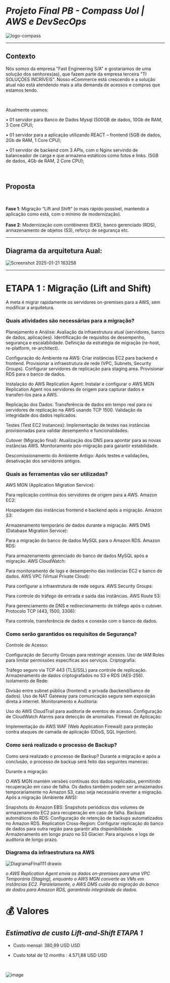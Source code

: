 #  _Projeto Final PB - Compass Uol | AWS e DevSecOps_

   ![logo-compass](https://github.com/user-attachments/assets/37b0ded0-e990-4228-8295-b063c8197782) 

   ---
   
## Contexto

Nós somos da empresa "Fast Engineering S/A" e gostaríamos de uma solução dos 
senhores(as), que fazem parte da empresa terceira "TI SOLUÇÕES INCRÍVEIS". 
Nosso eCommerce está crescendo e a solução atual não está atendendo mais a alta 
demanda de acessos e compras que estamos tendo. 

</br>

Atualmente usamos: 

• 01 servidor para Banco de Dados Mysql (500GB de dados, 10Gb de RAM, 3 Core 
CPU); 

• 01 servidor para a aplicação utilizando REACT – frontend (5GB de dados, 2Gb de 
RAM, 1 Core CPU); 

• 01 servidor de backend com 3 APIs, com o Nginx servindo de balanceador de 
carga e que armazena estáticos como fotos e links. (5GB de dados, 4Gb de RAM, 
2 Core CPU);

</br>

## Proposta

</br>

**Fase 1**: Migração “Lift and Shift” (o mais rápido possível, mantendo a aplicação como está, com o mínimo de modernização).  
</br>
**Fase 2**: Modernização com contêineres (EKS), banco gerenciado (RDS), armazenamento de objetos (S3), reforço de segurança etc.

---

## Diagrama da arquitetura Aual:

![Screenshot 2025-01-21 163258](https://github.com/user-attachments/assets/34982be8-c280-4aa5-ac75-119750750bb3)

---

# ETAPA 1 : Migração (Lift and Shift)

A meta é migrar rapidamente os servidores on-premises para a AWS, sem modificar a arquitetura.

<h3>Quais atividades são necessárias para a migração?</h3>

Planejamento e Análise:
Avaliação da infraestrutura atual (servidores, banco de dados, aplicações).
Identificação de requisitos de desempenho, segurança e escalabilidade.
Definição da estratégia de migração (re-host, re-platform, re-architect).

Configuração do Ambiente na AWS:
Criar instâncias EC2 para backend e frontend.
Provisionar a infraestrutura de rede (VPC, Subnets, Security Groups).
Configurar servidores de replicação para staging area.
Provisionar RDS para o banco de dados.

Instalação do AWS Replication Agent:
Instalar e configurar o AWS MGN Replication Agent nos servidores de origem para capturar dados e transferi-los para a AWS.

Replicação dos Dados:
Transferência de dados em tempo real para os servidores de replicação na AWS usando TCP 1500.
Validação da integridade dos dados replicados.

Testes (Test EC2 Instances):
Implementação de testes nas instâncias provisionadas para validar desempenho e funcionalidades.

Cutover (Migração final):
Atualização dos DNS para apontar para as novas instâncias AWS.
Monitoramento pós-migração para garantir estabilidade.

Descomissionamento do Ambiente Antigo:
Após testes e validações, desativação dos servidores antigos.

<h3>Quais as ferramentas vão ser utilizadas?</h3>

AWS MGN (Application Migration Service):

Para replicação contínua dos servidores de origem para a AWS.
Amazon EC2:

Hospedagem das instâncias frontend e backend após a migração.
Amazon S3:

Armazenamento temporário de dados durante a migração.
AWS DMS (Database Migration Service):

Para a migração do banco de dados MySQL para o Amazon RDS.
Amazon RDS:

Para armazenamento gerenciado do banco de dados MySQL após a migração.
AWS CloudWatch:

Para monitoramento de logs e desempenho das instâncias EC2 e banco de dados.
AWS VPC (Virtual Private Cloud):

Para configurar a infraestrutura de rede segura.
AWS Security Groups:

Para controle do tráfego de entrada e saída das instâncias.
AWS Route 53:

Para gerenciamento de DNS e redirecionamento de tráfego após o cutover.
Protocolo TCP (443, 1500, 3306):

Para controle, transferência de dados e conexão com o banco de dados.

<h3>Como serão garantidos os requisitos de Segurança?</h3>

Controle de Acesso:

Configuração de Security Groups para restringir acessos.
Uso de IAM Roles para limitar permissões específicas aos serviços.
Criptografia:

Tráfego seguro via TCP 443 (TLS/SSL) para controle de replicação.
Armazenamento de dados criptografados no S3 e RDS (AES-256).
Isolamento de Rede:

Divisão entre subnet pública (frontend) e privada (backend/banco de dados).
Uso de NAT Gateway para comunicação segura sem exposição direta à internet.
Monitoramento e Auditoria:

Uso do AWS CloudTrail para auditoria de eventos de acesso.
Configuração de CloudWatch Alarms para detecção de anomalias.
Firewall de Aplicação:

Implementação do AWS WAF (Web Application Firewall) para proteção contra ataques de camada de aplicação (DDoS, SQL Injection).

<h3>Como será realizado o processo de Backup?</h3>

Como será realizado o processo de Backup?
Durante a migração e após a conclusão, o processo de backup será feito das seguintes maneiras:

Durante a migração:

O AWS MGN mantém versões contínuas dos dados replicados, permitindo recuperação em caso de falha.
Os dados também podem ser armazenados temporariamente no Amazon S3, caso seja necessário reverter a migração.
Após a migração (Ambiente AWS):

Snapshots do Amazon EBS: Snapshots periódicos dos volumes de armazenamento EC2 para recuperação em caso de falha.
Backups automáticos do RDS: Configuração de retenção de backups automatizados no Amazon RDS.
Replication Cross-Region: Configurar replicação do banco de dados para outra região para garantir alta disponibilidade.
Armazenamento em longo prazo no S3 Glacier: Para arquivos e logs de auditoria de longo prazo.

<h3>Diagrama da infraestrutura na AWS</h3>

![DiagramaFInal111 drawio](https://github.com/user-attachments/assets/2ca48988-95d7-4cc1-ada8-8bda6b87ea3d)

*o AWS Replication Agent envia os dados on-premises para uma VPC Temporária (Staging), enquanto o AWS MGN converte as VMs em instâncias EC2. Paralelamente, o AWS DMS cuida da migração do banco de dados para Amazon RDS, garantindo integridade de dados.*


# 💰 Valores 

## _Estimativa de custo Lift-and-Shift ETAPA 1_

* Custo mensal: 380,99 USD USD
  
* Custo total de 12 months : 4.571,88 USD USD
<br>

![image](https://github.com/user-attachments/assets/bf5f1721-3976-461b-9b10-6a044952790e)


  
